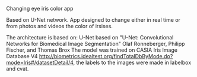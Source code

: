Changing eye iris color app

Based on U-Net network. App designed to change either in real time or from photos and videos the color of irsises.

The architecture is based on: U-Net based on "U-Net: Convolutional Networks for Biomedical Image Segmentation"  Olaf Ronneberger, Philipp Fischer, and Thomas Brox 
The model was trained on CASIA Iris Image Database V4 http://biometrics.idealtest.org/findTotalDbByMode.do?mode=Iris#/datasetDetail/4, the labels to the images were made in labelbox and cvat.
